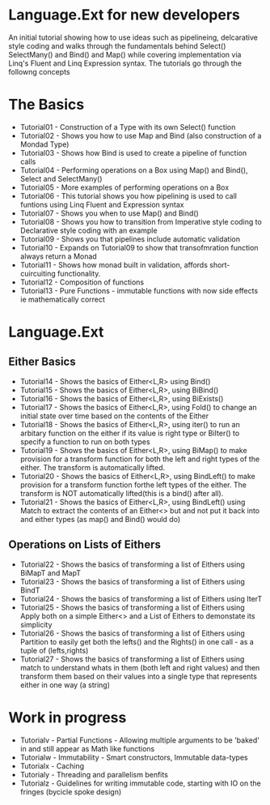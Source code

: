 # Language.Ext for new developers

An initial tutorial showing how to use ideas such as pipelineing, delcarative style coding and walks through the fundamentals behind Select() SelectMany() and Bind() and Map() while covering implementation via Linq's Fluent and Linq Expression syntax.
The tutorials go through the followng concepts

# The Basics
* Tutorial01 - Construction of a Type with its own Select() function
* Tutorial02 - Shows you how to use Map and Bind (also construction of a Mondad Type)
* Tutorial03 - Shows how Bind is used to create a pipeline of function calls
* Tutorial04 - Performing operations on a Box using Map() and Bind(), Select and SelectMany()
* Tutorial05 - More examples of performing operations on a Box
* Tutorial06 - This tutorial shows you how pipelining is used to call funtions using Linq Fluent and Expression syntax
* Tutorial07 - Shows you when to use Map() and Bind()
* Tutorial08 - Shows you how to transition from Imperative style coding to Declarative style coding with an example
* Tutorial09 - Shows you that pipelines include automatic validation
* Tutorial10 - Expands on Tutorial09 to show that transofmration function always return a Monad
* Tutorial11 - Shows how monad built in validation, affords short-cuircuiting functionality.
* Tutorial12 - Composition of functions
* Tutorial13 - Pure Functions - immutable functions with now side effects ie mathematically correct
# Language.Ext
## Either Basics
* Tutorial14 - Shows the basics of Either<L,R> using Bind()
* Tutorial15 - Shows the basics of Either<L,R>, using BiBind()
* Tutorial16 - Shows the basics of Either<L,R>, using BiExists()
* Tutorial17 - Shows the basics of Either<L,R>, using Fold() to change an initial state over time based on the contents of the Either
* Tutorial18 - Shows the basics of Either<L,R>, using iter() to run an arbitary function on the either if its value is right type or BiIter() to specify a function to run on both types 
* Tutorial19 - Shows the basics of Either<L,R>, using BiMap() to make provision for a transform function for both the left and right types of the either. The transform is automatically lifted.
* Tutorial20 - Shows the basics of Either<L,R>, using BindLeft() to make provision for a transform function forthe left types of the either. The transform is NOT automatically lifted(this is a bind() after all).
* Tutorial21 - Shows the basics of Either<L,R>, using BindLeft() using Match to extract the contents of an Either<> but and not put it back into and either types (as map() and Bind() would do)
## Operations on Lists of Eithers
* Tutorial22 - Shows the basics of transforming a list of Eithers using BiMapT and MapT
* Tutorial23 - Shows the basics of transforming a list of Eithers using BindT
* Tutorial24 - Shows the basics of transforming a list of Eithers using IterT
* Tutorial25 - Shows the basics of transforming a list of Eithers using Apply both on a simple Either<> and a List of Eithers to demonstate its simplicity
* Tutorial26 - Shows the basics of transforming a list of Eithers using Partition to easily get both the lefts() and the Rights() in one call - as a tuple of (lefts,rights)
* Tutorial27 - Shows the basics of transforming a list of Eithers using match to understand whats in them (both left and right values) and then transform them based on their values into a single type that represents either in one way (a string)
# Work in progress
* Tutorialv - Partial Functions - Allowing multiple arguments to be 'baked' in and still appear as Math like functions
* Tutorialw - Immutability - Smart constructors, Immutable data-types
* Tutorialx - Caching
* Tutorialy - Threading and parallelism benfits
* Tutorialz - Guidelines for writing immutable code, starting with IO on the fringes (bycicle spoke design)

